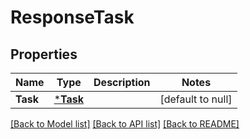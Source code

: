 # ResponseTask

## Properties
Name | Type | Description | Notes
------------ | ------------- | ------------- | -------------
**Task** | [***Task**](Task.md) |  | [default to null]

[[Back to Model list]](../README.md#documentation-for-models) [[Back to API list]](../README.md#documentation-for-api-endpoints) [[Back to README]](../README.md)


